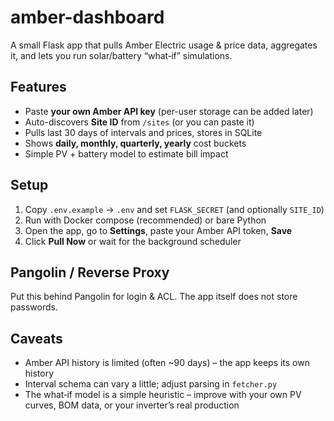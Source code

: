 # amber-dashboard

A small Flask app that pulls Amber Electric usage & price data, aggregates it, and lets you run solar/battery “what‑if” simulations.

## Features
- Paste **your own Amber API key** (per-user storage can be added later)
- Auto-discovers **Site ID** from `/sites` (or you can paste it)
- Pulls last 30 days of intervals and prices, stores in SQLite
- Shows **daily, monthly, quarterly, yearly** cost buckets
- Simple PV + battery model to estimate bill impact

## Setup

1. Copy `.env.example` → `.env` and set `FLASK_SECRET` (and optionally `SITE_ID`)
2. Run with Docker compose (recommended) or bare Python
3. Open the app, go to **Settings**, paste your Amber API token, **Save**
4. Click **Pull Now** or wait for the background scheduler

## Pangolin / Reverse Proxy
Put this behind Pangolin for login & ACL. The app itself does not store passwords.

## Caveats
- Amber API history is limited (often ~90 days) – the app keeps its own history
- Interval schema can vary a little; adjust parsing in `fetcher.py`
- The what‑if model is a simple heuristic – improve with your own PV curves, BOM data, or your inverter’s real production
